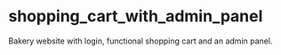 # shopping_cart_with_admin_panel
Bakery website with login, functional shopping cart and an admin panel.
